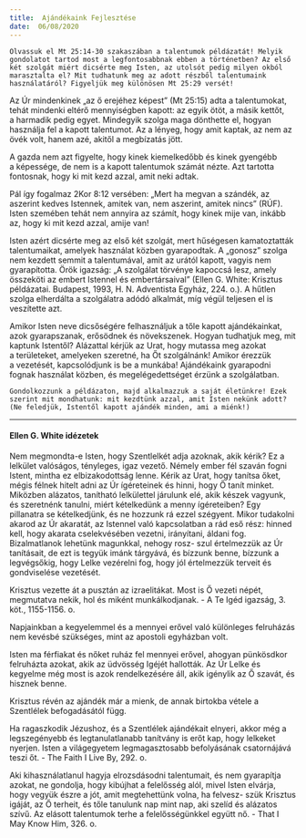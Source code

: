 ```yaml
---
title:  Ajándékaink Fejlesztése
date:  06/08/2020
---
```


`Olvassuk el Mt 25:14-30 szakaszában a talentumok példázatát! Melyik gondolatot tartod most a legfontosabbnak ebben a történetben? Az első két szolgát miért dicsérte meg Isten, az utolsót pedig milyen okból marasztalta el? Mit tudhatunk meg az adott részből talentumaink használatáról? Figyeljük meg különösen Mt 25:29 versét!`

Az Úr mindenkinek „az ő erejéhez képest” (Mt 25:15) adta a talentumokat, tehát mindenki eltérő mennyiségben kapott: az egyik ötöt, a másik kettőt, a harmadik pedig egyet. Mindegyik szolga maga dönthette el, hogyan használja fel a kapott talentumot. Az a lényeg, hogy amit kaptak, az nem az övék volt, hanem azé, akitől a megbízatás jött.

A gazda nem azt figyelte, hogy kinek kiemelkedőbb és kinek gyengébb a képessége, de nem is a kapott talentumok számát nézte. Azt tartotta fontosnak, hogy ki mit kezd azzal, amit neki adtak.

Pál így fogalmaz 2Kor 8:12 versében: „Mert ha megvan a szándék, az aszerint kedves Istennek, amitek van, nem aszerint, amitek nincs” (RÚF). Isten szemé­ben tehát nem annyira az számít, hogy kinek mije van, inkább az, hogy ki mit kezd azzal, amije van!

Isten azért dicsérte meg az első két szolgát, mert hűségesen kamatoztatták talentumaikat, amelyek használat közben gyarapodtak. A „gonosz” szolga nem kezdett semmit a talentumával, amit az urától kapott, vagyis nem gyarapította. Örök igazság: „A szolgálat törvénye kapoccsá lesz, amely összeköti az embert Istennel és embertársaival” (Ellen G. White: Krisztus példázatai. Budapest, 1993, H. N. Adventista Egyház, 224. o.). A hűtlen szolga elherdálta a szolgálatra adódó alkalmát, míg végül teljesen el is veszítette azt.

Amikor Isten neve dicsőségére felhasználjuk a tőle kapott ajándékainkat, azok gyarapszanak, erősödnek és növekszenek. Hogyan tudhatjuk meg, mit kaptunk Istentől? Alázattal kérjük az Urat, hogy mutassa meg azokat a területeket, amelyeken szeretné, ha Őt szolgálnánk! Amikor érezzük a vezetését, kapcsolódjunk is be a munkába! Ajándékaink gyarapodni fognak használat közben, és megelégedettséget érzünk a szolgálatban.

`Gondolkozzunk a példázaton, majd alkalmazzuk a saját életünkre! Ezek szerint mit mondhatunk: mit kezdtünk azzal, amit Isten nekünk adott? (Ne feledjük, Istentől kapott ajándék minden, ami a miénk!)`

---

#### Ellen G. White idézetek

Nem megmondta-e Isten, hogy Szentlelkét adja azoknak, akik kérik? Ez a lelkület valóságos, tényleges, igaz vezető. Némely ember fél szaván fogni Istent, mintha ez elbizakodottság lenne. Kérik az Urat, hogy tanítsa őket, mégis félnek hitelt adni az Úr ígéreteinek és hinni, hogy Ő tanít minket. Miközben alázatos, tanítható lelkülettel járulunk elé, akik készek vagyunk, és szeretnénk tanulni, miért kételkedünk a menny ígéreteiben? Egy pillanatra se kételkedjünk, és ne hozzunk rá ezzel szégyent. Mikor tudakolni akarod az Úr akaratát, az Istennel való kapcsolatban a rád eső rész: hinned kell, hogy akarata cselekvésében vezetni, irányítani, áldani fog. Bizalmatlanok lehetünk magunkkal, nehogy rosz- szul értelmezzük az Úr tanításait, de ezt is tegyük imánk tárgyává, és bízzunk benne, bízzunk a legvégsőkig, hogy Lelke vezérelni fog, hogy jól értelmezzük terveit és gondviselése vezetését.

Krisztus vezette át a pusztán az izraelitákat. Most is Ő vezeti népét, megmutatva nekik, hol és miként munkálkodjanak. - A Te Igéd igazság, 3. köt., 1155-1156. o.

Napjainkban a kegyelemmel és a mennyei erővel való különleges felruházás nem kevésbé szükséges, mint az apostoli egyházban volt.

Isten ma férfiakat és nőket ruház fel mennyei erővel, ahogyan pünkösdkor felruházta azokat, akik az üdvösség Igéjét hallották. Az Úr Lelke és kegyelme még most is azok rendelkezésére áll, akik igénylik az Ő szavát, és hisznek benne.

Krisztus révén az ajándék már a mienk, de annak birtokba vétele a Szentlélek befogadásától függ.

Ha ragaszkodik Jézushoz, és a Szentlélek ajándékait elnyeri, akkor még a legszegényebb és legtanulatlanabb tanítvány is erőt kap, hogy lelkeket nyerjen. Isten a világegyetem legmagasztosabb befolyásának csatornájává teszi őt. - The Faith I Live By, 292. o.

Aki kihasználatlanul hagyja elrozsdásodni talentumait, és nem gyarapítja azokat, ne gondolja, hogy kibújhat a felelősség alól, mivel Isten elvárja, hogy vegyük észre a jót, amit megtehettünk volna, ha felvesz- szük Krisztus igáját, az Ő terheit, és tőle tanulunk nap mint nap, aki szelíd és alázatos szívű. Az elásott talentumok terhe a felelősségünkkel együtt nő. - That I May Know Him, 326. o.